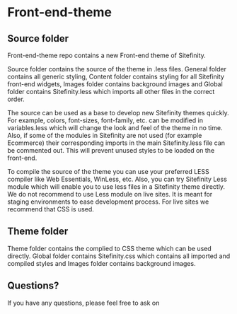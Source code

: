 Front-end-theme
===============
Source folder
--------------
Front-end-theme repo contains a new Front-end theme of Sitefinity. 

Source folder contains the source of the theme in .less files. General folder contains all generic styling, Content folder contains styling for all Sitefinity front-end widgets, Images folder contains background images and Global folder contains Sitefinity.less which imports all other files in the correct order. 

The source can be used as a base to develop new Sitefinity themes quickly. For example, colors, font-sizes, font-family, etc. can be modified in variables.less which will change the look and feel of the theme in no time. Also, if some of the modules in Sitefinity are not used (for example Ecommerce) their corresponding imports in the main Sitefinity.less file can be commented out. This will prevent unused styles to be loaded on the front-end.

To compile the source of the theme you can use your preferred LESS compiler like Web Essentials, WinLess, etc. Also, you can try Sitefinity Less module which will enable you to use less files in a Sitefinity theme directly. 
We do not recommend to use Less module on live sites. It is meant for staging environments to ease development process. For live sites we recommend that CSS is used.

Theme folder
-------------
Theme folder contains the complied to CSS theme which can be used directly. Global folder contains Sitefinity.css which contains all imported and compiled styles and Images folder contains background images.

Questions?
-----------
If you have any questions, please feel free to ask on
